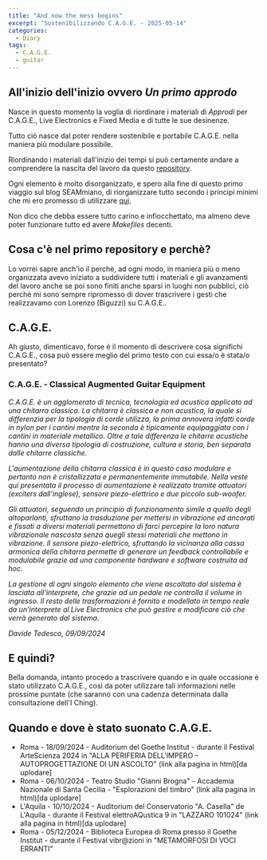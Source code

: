 ```yaml
---
title: "And now the mess begins"
excerpt: "Sostenibilizzando C.A.G.E. - 2025-05-14"
categories:
  - Diary
tags:
  - C.A.G.E.
  - guitar
---
```


## All'inizio dell'inizio ovvero _Un primo approdo_
Nasce in questo momento la voglia di riordinare i materiali di _Approdi_ per C.A.G.E., Live Electronics e Fixed Media e di tutte le sue desinenze.

Tutto ciò nasce dal poter rendere sostenibile e portabile C.A.G.E. nella maniera più modulare possibile.

Riordinando i materiali dall'inizio dei tempi si può certamente andare a comprendere la nascita del lavoro da questo [repository](https://gitlab.com/DavideTedesco/cme-is-ansc).

Ogni elemento è molto disorganizzato, e spero alla fine di questo primo viaggio sul blog SEAMmiano, di riorganizzare tutto secondo i principi minimi che mi ero promesso di utilizzare [qui](https://gitlab.com/SMERM/bn-tesi-tedesco).

Non dico che debba essere tutto carino e infiocchettato, ma almeno deve poter funzionare tutto ed avere _Makefiles_ decenti.

## Cosa c'è nel primo repository e perchè?

Lo vorrei sapre anch'io il perchè, ad ogni modo, in maniera più o meno organizzata avevo iniziato a suddividere tutti i materiali e gli avanzamenti del lavoro anche se poi sono finiti anche sparsi in luoghi non pubblici, ciò perchè mi sono sempre ripromesso di dover trascrivere i gesti che realizzavamo con Lorenzo (Biguzzi) su C.A.G.E..

## C.A.G.E.

Ah giusto, dimenticavo, forse è il momento di descrivere cosa significhi C.A.G.E., cosa può essere meglio del primo testo con cui essa/o è stata/o presentato?

### C.A.G.E. - Classical Augmented Guitar Equipment

_C.A.G.E. è un agglomerato di tecnica, tecnologia ed acustica applicato ad una chitarra classica. La chitarra è classica e non acustica, la quale si differenzia per la tipologia di corde utilizza, la prima annovera infatti corde in nylon per i cantini mentre la seconda è tipicamente equipaggiata con i cantini in materiale metallico. Oltre a tale differenza le chitarre acustiche hanno una diversa tipologia di costruzione, cultura e storia, ben separata dalle chitarre classiche._

_L'aumentazione della chitarra classica è in questo caso modulare e pertanto non è cristallizzata e permanentemente immutabile. Nella veste qui presentata il processo di aumentazione è realizzato tramite attuatori (exciters dall'inglese), sensore piezo-elettrico e due piccolo sub-woofer._

_Gli attuatori, seguendo un principio di funzionamento simile a quello degli altoparlanti, sfruttano la trasduzione per mettersi in vibrazione ed ancorati e fissati a diversi materiali permettono di farci percepire la loro natura vibrazionale nascosta senza quegli stessi materiali che mettono in vibrazione. Il sensore piezo-elettrico, sfruttando la vicinanza alla cassa armonica della chitarra permette di generare un feedback controllabile e modulabile grazie ad una componente hardware e software costruita ad hoc._

_La gestione di ogni singolo elemento che viene ascoltato dal sistema è lasciata all'interprete, che grazie ad un pedale ne controlla il volume in ingresso. Il resto delle trasformazioni è fornito e modellato in tempo reale da un'interprete al Live Electronics che può gestire e modificare ciò che verrà generato dal sistema._

_Davide Tedesco, 09/09/2024_

## E quindi?

Bella domanda, intanto procedo a trascrivere quando e in quale occasione è stato utilizzato C.A.G.E., così da poter utilizzare tali informazioni nelle prossime puntate (che saranno con una cadenza determinata dalla consultazione dell'I Ching).

## Quando e dove è stato suonato C.A.G.E.

- Roma - 18/09/2024 - Auditorium del Goethe Institut - durante il Festival ArteScienza 2024 in "ALLA PERIFERIA DELL'IMPERO – AUTOPROGETTAZIONE DI UN ASCOLTO" (link alla pagina in html)[da uplodare] 
- Roma - 06/10/2024  - Teatro Studio "Gianni Brogna" - Accademia Nazionale di Santa Cecilia - "Esplorazioni del timbro" (link alla pagina in html)[da uplodare] 
- L'Aquila - 10/10/2024 - Auditorium del Conservatorio "A. Casella" de L'Aquila - durante il Festival elettroAQustica 9 in "LAZZARO 101024" (link alla pagina in html)[da uplodare]
- Roma - 05/12/2024 - Biblioteca Europea di Roma presso il Goethe Institut - durante il Festival vibr@zioni in "METAMORFOSI DI VOCI ERRANTI"
